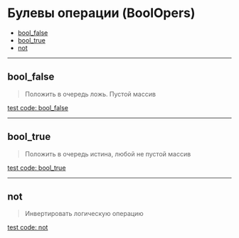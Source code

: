 # Булевы операции (BoolOpers)

- [bool_false](#bool_false)
- [bool_true](#bool_true)
- [not](#not)

---

## **bool_false**

>
> Положить в очередь ложь. Пустой массив

[test code: bool_false](/tests/main/test_bool_false.py)

---

## **bool_true**

>
> Положить в очередь истина, любой не пустой массив

[test code: bool_true](/tests/main/test_bool_true.py)

---

## **not**

>
> Инвертировать логическую операцию

[test code: not](/tests/main/test_not.py)
